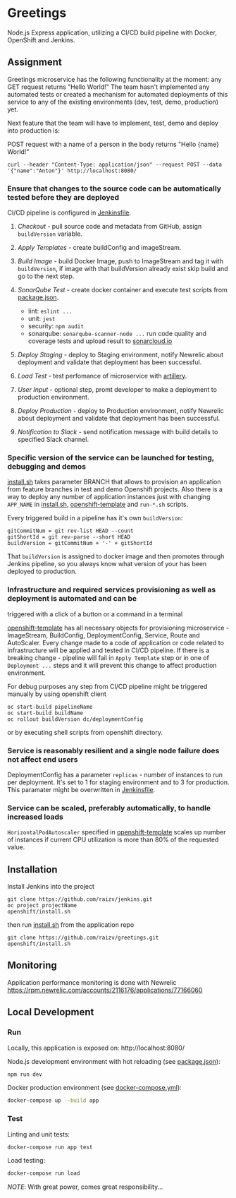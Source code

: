 # Greetings

Node.js Express application, utilizing a CI/CD build pipeline with Docker, OpenShift and Jenkins. 

## Assignment

Greetings microservice has the following functionality at the moment: any GET request returns "Hello World!" The team hasn't implemented any automated tests or created a mechanism for
automated deployments of this service to any of the existing environments (dev, test, demo, production) yet.

Next feature that the team will have to implement, test, demo and deploy into production is: 

POST request with a name of a person in the body returns "Hello {name} World!"

```
curl --header "Content-Type: application/json" --request POST --data '{"name":"Anton"}' http://localhost:8080/
```

### Ensure that changes to the source code can be automatically tested before they are deployed
CI/CD pipeline is configured in [Jenkinsfile][Jenkinsfile].

1. *Checkout* - pull source code and metadata from GitHub, assign `buildVersion` variable.

2. *Apply Templates* - create buildConfig and imageStream.

3. *Build Image* - build Docker Image, push to ImageStream and tag it with `buildVersion`, if image with that buildVersion already exist skip build and go to the next step.

4. *SonarQube Test* - create docker container and execute test scripts from [package.json][package.json]. 
    * lint: `eslint ...` 
    * unit: `jest `
    * security: `npm audit`
    * sonarqube: `sonarqube-scanner-node ...` run code quality and coverage tests and upload result to [sonarcloud.io](https://sonarcloud.io/dashboard?id=raizv_greetings-node)

5. *Deploy Staging* - deploy to Staging environment, notify Newrelic about deployment and validate that deployment has been successful.

6. *Load Test* - test perfomance of microservice with [artillery](https://artillery.io/).

7. *User Input* - optional step, promt developer to make a deployment to production environment. 

8. *Deploy Production* - deploy to Production environment, notify Newrelic about deployment and validate that deployment has been successful.

9. *Notification to Slack* - send notification message with build details to specified Slack channel.

### Specific version of the service can be launched for testing, debugging and demos

[install.sh][install.sh] takes parameter BRANCH that allows to provision an application from feature branches in test and demo Openshift projects. Also there is a way to deploy any number of application instances just with changing `APP_NAME` in [install.sh][install.sh], [openshift-template][openshift-template] and `run-*.sh` scripts.

Every triggered build in a pipeline has it's own `buildVersion`:
```
gitCommitNum = git rev-list HEAD --count
gitShortId = git rev-parse --short HEAD
buildVersion = gitCommitNum + '-' + gitShortId
```
That `buildVersion` is assigned to docker image and then promotes through Jenkins pipeline, so you always know what version of your has been deployed to production.


### Infrastructure and required services provisioning as well as deployment is automated and can be
triggered with a click of a button or a command in a terminal

[openshift-template][openshift-template] has all necessary objects for provisioning microservice - ImageStream, BuildConfig, DeploymentConfig, Service, Route and AutoScaler. Every change made to a code of application or code related to infrastructure will be applied and tested in CI/CD pipeline. If there is a breaking change - pipeline will fail in `Apply Template` step or in one of `Deployment ...` steps and it will prevent this change to affect production environment.

For debug purposes any step from CI/CD pipeline might be triggered manually by using openshift client
```
oc start-build pipelineName
oc start-build buildName
oc rollout buildVersion dc/deploymentConfig
```
or by executing shell scripts from openshift directory.

### Service is reasonably resilient and a single node failure does not affect end users

DeploymentConfig has a parameter `replicas` - number of instances to run per deployment. It's set to 1 for staging environment and to 3 for production. This paramater might be overwritten in [Jenkinsfile][Jenkinsfile].


### Service can be scaled, preferably automatically, to handle increased loads
`HorizontalPodAutoscaler` specified in [openshift-template][openshift-template] scales up number of instances if current CPU utilization is more than 80% of the requested value.



## Installation 

Install Jenkins into the project
```
git clone https://github.com/raizv/jenkins.git
oc project projectName
openshift/install.sh
```

then run [install.sh][install.sh] from the application repo
```
git clone https://github.com/raizv/greetings.git
openshift/install.sh
```

## Monitoring
Application performance monitoring is done with Newrelic https://rpm.newrelic.com/accounts/2116176/applications/77166060



## Local Development

### Run

Locally, this application is exposed on: http://localhost:8080/

Node.js development environment with hot reloading (see [package.json][package.json]):
```bash
npm run dev
```

Docker production environment (see [docker-compose.yml][docker-compose]):
```bash
docker-compose up --build app
```

### Test

Linting and unit tests:
```bash
docker-compose run app test
```

Load testing:
```bash
docker-compose run load
```


*NOTE*: With great power, comes great responsibility...

[openshift]: ./openshift/README.md
[openshift-template]: ./openshift/openshift-template.yml
[HorizontalPodAutoscaler]: ./openshift/openshift-template.yml
[install.sh]: ./openshift/install.sh
[package.json]: ./package.json
[docker-compose]: ./docker-compose.yml
[jenkinsfile]: ./Jenkinsfile
